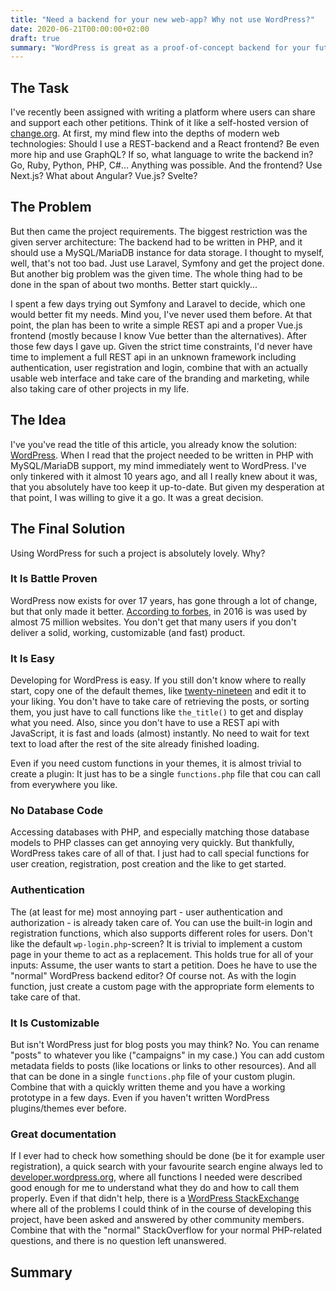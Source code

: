 ```yaml
---
title: "Need a backend for your new web-app? Why not use WordPress?"
date: 2020-06-21T00:00:00+02:00
draft: true
summary: "WordPress is great as a proof-of-concept backend for your future web-app. Let me tell you why."
---
```


## The Task

I've recently been assigned with writing a platform where users can share and support each other petitions. Think of it like a self-hosted version of [change.org](https://www.change.org/). At first, my mind flew into the depths of modern web technologies: Should I use a REST-backend and a React frontend? Be even more hip and use GraphQL? If so, what language to write the backend in? Go, Ruby, Python, PHP, C#... Anything was possible. And the frontend? Use Next.js? What about Angular? Vue.js? Svelte?

## The Problem

But then came the project requirements. The biggest restriction was the given server architecture: The backend had to be written in PHP, and it should use a MySQL/MariaDB instance for data storage. I thought to myself, well, that's not too bad. Just use Laravel, Symfony and get the project done. But another big problem was the given time. The whole thing had to be done in the span of about two months. Better start quickly...

I spent a few days trying out Symfony and Laravel to decide, which one would better fit my needs. Mind you, I've never used them before. At that point, the plan has been to write a simple REST api and a proper Vue.js frontend (mostly because I know Vue better than the alternatives). After those few days I gave up. Given the strict time constraints, I'd never have time to implement a full REST api in an unknown framework including authentication, user registration and login, combine that with an actually usable web interface and take care of the branding and marketing, while also taking care of other projects in my life.

## The Idea

I've you've read the title of this article, you already know the solution: [WordPress](https://wordpress.org/). When I read that the project needed to be written in PHP with MySQL/MariaDB support, my mind immediately went to WordPress. I've only tinkered with it almost 10 years ago, and all I really knew about it was, that you absolutely have too keep it up-to-date. But given my desperation at that point, I was willing to give it a go. It was a great decision.

## The Final Solution

Using WordPress for such a project is absolutely lovely. Why?

### It Is Battle Proven

WordPress now exists for over 17 years, has gone through a lot of change, but that only made it better. [According to forbes](https://www.forbes.com/sites/montymunford/2016/12/22/how-wordpress-ate-the-internet-in-2016-and-the-world-in-2017/#1417a555199d), in 2016 is was used by almost 75 million websites. You don't get that many users if you don't deliver a solid, working, customizable (and fast) product.

### It Is Easy
Developing for WordPress is easy. If you still don't know where to really start, copy one of the default themes, like [twenty-nineteen](https://github.com/WordPress/twentynineteen) and edit it to your liking. You don't have to take care of retrieving the posts, or sorting them, you just have to call functions like ```the_title()``` to get and display what you need. Also, since you don't have to use a REST api with JavaScript, it is fast and loads (almost) instantly. No need to wait for text text to load after the rest of the site already finished loading.

Even if you need custom functions in your themes, it is almost trivial to create a plugin: It just has to be a single ```functions.php``` file that cou can call from everywhere you like.

### No Database Code
Accessing databases with PHP, and especially matching those database models to PHP classes can get annoying very quickly. But thankfully, WordPress takes care of all of that. I just had to call special functions for user creation, registration, post creation and the like to get started.

### Authentication
The (at least for me) most annoying part - user authentication and authorization - is already taken care of. You can use the built-in login and registration functions, which also supports different roles for users. Don't like the default ```wp-login.php```-screen? It is trivial to implement a custom page in your theme to act as a replacement. This holds true for all of your inputs: Assume, the user wants to start a petition. Does he have to use the "normal" WordPress backend editor? Of course not. As with the login function, just create a custom page with the appropriate form elements to take care of that.

### It Is Customizable
But isn't WordPress just for blog posts you may think? No. You can rename "posts" to whatever you like ("campaigns" in my case.) You can add custom metadata fields to posts (like locations or links to other resources). And all that can be done in a single ```functions.php``` file of your custom plugin. Combine that with a quickly written theme and you have a working prototype in a few days. Even if you haven't written WordPress plugins/themes ever before.

### Great documentation
If I ever had to check how something should be done (be it for example user registration), a quick search with your favourite search engine always led to [developer.wordpress.org](https://developer.wordpress.org/), where all functions I needed were described good enough for me to understand what they do and how to call them properly. Even if that didn't help, there is a [WordPress StackExchange](https://wordpress.stackexchange.com/) where all of the problems I could think of in the course of developing this project, have been asked and answered by other community members. Combine that with the "normal" StackOverflow for your normal PHP-related questions, and there is no question left unanswered.

## Summary
